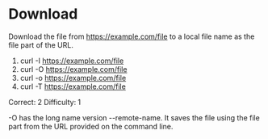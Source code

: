 # Download

Download the file from https://example.com/file to a local file name as the
file part of the URL.

1. curl -I https://example.com/file
2. curl -O https://example.com/file
3. curl -o https://example.com/file
4. curl -T https://example.com/file

Correct: 2
Difficulty: 1

-O has the long name version --remote-name. It saves the file using the file
part from the URL provided on the command line.
